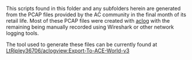 This scripts found in this folder and any subfolders herein are generated from the PCAP files provided by the AC community in the final month of its retail life.
Most of these PCAP files were created with [aclog](https://github.com/tfarley/aclog) with the remaining being manually recorded using Wireshark or other network logging tools.

The tool used to generate these files can be currently found at [LtRipley36706/aclogview:Export-To-ACE-World-v3](https://github.com/LtRipley36706/aclogview/tree/Export-To-ACE-World-v3)
